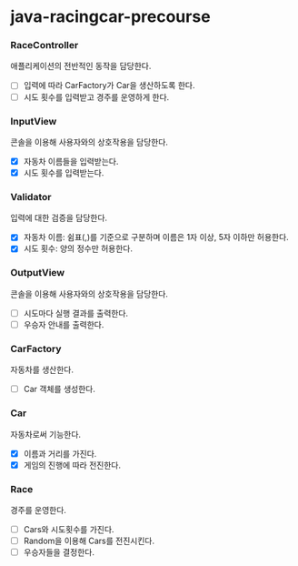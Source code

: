 # java-racingcar-precourse

### RaceController

애플리케이션의 전반적인 동작을 담당한다.

- [ ] 입력에 따라 CarFactory가 Car을 생산하도록 한다.
- [ ] 시도 횟수를 입력받고 경주를 운영하게 한다.

### InputView

콘솔을 이용해 사용자와의 상호작용을 담당한다.

- [x] 자동차 이름들을 입력받는다.
- [x] 시도 횟수를 입력받는다.

### Validator

입력에 대한 검증을 담당한다.

- [x] 자동차 이름: 쉼표(,)를 기준으로 구분하며 이름은 1자 이상, 5자 이하만 허용한다.
- [x] 시도 횟수: 양의 정수만 허용한다.

### OutputView

콘솔을 이용해 사용자와의 상호작용을 담당한다.

- [ ] 시도마다 실행 결과를 출력한다.
- [ ] 우승자 안내를 출력한다.

### CarFactory

자동차를 생산한다.

- [ ] Car 객체를 생성한다.

### Car

자동차로써 기능한다.

- [x] 이름과 거리를 가진다.
- [x] 게임의 진행에 따라 전진한다.

### Race

경주를 운영한다.

- [ ] Cars와 시도횟수를 가진다.
- [ ] Random을 이용해 Cars를 전진시킨다.
- [ ] 우승자들을 결정한다.
